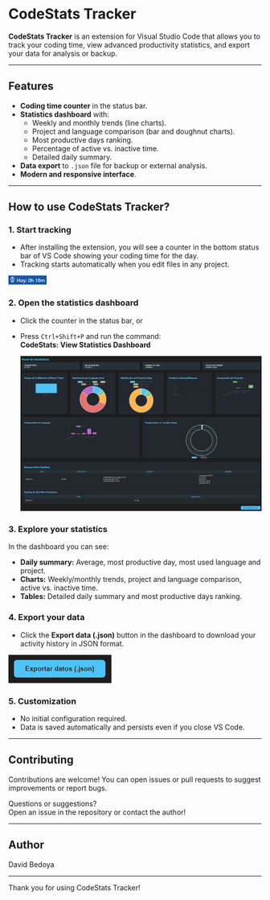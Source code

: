 # CodeStats Tracker

**CodeStats Tracker** is an extension for Visual Studio Code that allows you to track your coding time, view advanced productivity statistics, and export your data for analysis or backup.

---

## Features

- **Coding time counter** in the status bar.
- **Statistics dashboard** with:
  - Weekly and monthly trends (line charts).
  - Project and language comparison (bar and doughnut charts).
  - Most productive days ranking.
  - Percentage of active vs. inactive time.
  - Detailed daily summary.
- **Data export** to `.json` file for backup or external analysis.
- **Modern and responsive interface**.

---

## How to use CodeStats Tracker?

### 1. Start tracking

- After installing the extension, you will see a counter in the bottom status bar of VS Code showing your coding time for the day.
- Tracking starts automatically when you edit files in any project.

![Status bar counter](./assets/Count-statusbar.png)

### 2. Open the statistics dashboard

- Click the counter in the status bar, or
- Press `Ctrl+Shift+P` and run the command:  
  **CodeStats: View Statistics Dashboard**

  ![Statistics dashboard](./assets/panel.png)

### 3. Explore your statistics

In the dashboard you can see:
- **Daily summary:** Average, most productive day, most used language and project.
- **Charts:** Weekly/monthly trends, project and language comparison, active vs. inactive time.
- **Tables:** Detailed daily summary and most productive days ranking.

### 4. Export your data

- Click the **Export data (.json)** button in the dashboard to download your activity history in JSON format.

![Export button](./assets/btn-export.png)

### 5. Customization

- No initial configuration required.
- Data is saved automatically and persists even if you close VS Code.

---

## Contributing

Contributions are welcome! You can open issues or pull requests to suggest improvements or report bugs.

Questions or suggestions?  
Open an issue in the repository or contact the author!

---

## Author

David Bedoya

---

Thank you for using CodeStats Tracker!
